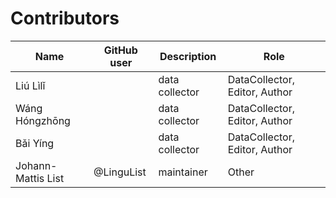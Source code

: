 # Contributors

Name | GitHub user | Description | Role
--- | --- | --- | ---
Liú Lìlǐ | | data collector | DataCollector, Editor, Author
Wáng Hóngzhōng | | data collector | DataCollector, Editor, Author
Bǎi Yíng | | data collector | DataCollector, Editor, Author
Johann-Mattis List | @LinguList | maintainer | Other
